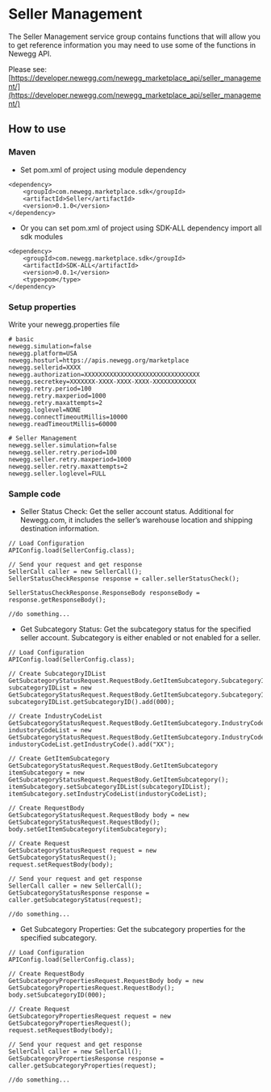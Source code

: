 # Seller Management
The Seller Management service group contains functions that will allow you to get reference information you may need to use some of the functions in Newegg API.

Please see: [https://developer.newegg.com/newegg_marketplace_api/seller_management/](https://developer.newegg.com/newegg_marketplace_api/seller_management/)

## How to use
### Maven
- Set pom.xml of project using module dependency
```
<dependency>
    <groupId>com.newegg.marketplace.sdk</groupId>
    <artifactId>Seller</artifactId>
    <version>0.1.0</version>
</dependency>
```

- Or you can set pom.xml of project using SDK-ALL dependency import all sdk modules
```
<dependency>
    <groupId>com.newegg.marketplace.sdk</groupId>
    <artifactId>SDK-ALL</artifactId>
    <version>0.0.1</version>
    <type>pom</type>
</dependency>
```

### Setup properties
Write your newegg.properties file
```
# basic
newegg.simulation=false
newegg.platform=USA
newegg.hosturl=https://apis.newegg.org/marketplace
newegg.sellerid=XXXX
newegg.authorization=XXXXXXXXXXXXXXXXXXXXXXXXXXXXXXXX
newegg.secretkey=XXXXXXX-XXXX-XXXX-XXXX-XXXXXXXXXXXX
newegg.retry.period=100
newegg.retry.maxperiod=1000
newegg.retry.maxattempts=2
newegg.loglevel=NONE
newegg.connectTimeoutMillis=10000
newegg.readTimeoutMillis=60000

# Seller Management
newegg.seller.simulation=false
newegg.seller.retry.period=100
newegg.seller.retry.maxperiod=1000
newegg.seller.retry.maxattempts=2
newegg.seller.loglevel=FULL
```

### Sample code
- Seller Status Check: Get the seller account status. Additional for Newegg.com, it includes the seller’s warehouse location and shipping destination information.
```
// Load Configuration
APIConfig.load(SellerConfig.class);

// Send your request and get response
SellerCall caller = new SellerCall();
SellerStatusCheckResponse response = caller.sellerStatusCheck();

SellerStatusCheckResponse.ResponseBody responseBody = response.getResponseBody();

//do something...
```

- Get Subcategory Status: Get the subcategory status for the specified seller account. Subcategory is either enabled or not enabled for a seller.
```
// Load Configuration
APIConfig.load(SellerConfig.class);

// Create SubcategoryIDList
GetSubcategoryStatusRequest.RequestBody.GetItemSubcategory.SubcategoryIDList subcategoryIDList = new GetSubcategoryStatusRequest.RequestBody.GetItemSubcategory.SubcategoryIDList();
subcategoryIDList.getSubcategoryID().add(000);

// Create IndustryCodeList
GetSubcategoryStatusRequest.RequestBody.GetItemSubcategory.IndustryCodeList industoryCodeList = new GetSubcategoryStatusRequest.RequestBody.GetItemSubcategory.IndustryCodeList();
industoryCodeList.getIndustryCode().add("XX");

// Create GetItemSubcategory
GetSubcategoryStatusRequest.RequestBody.GetItemSubcategory itemSubcategory = new GetSubcategoryStatusRequest.RequestBody.GetItemSubcategory();
itemSubcategory.setSubcategoryIDList(subcategoryIDList);
itemSubcategory.setIndustryCodeList(industoryCodeList);

// Create RequestBody
GetSubcategoryStatusRequest.RequestBody body = new GetSubcategoryStatusRequest.RequestBody();
body.setGetItemSubcategory(itemSubcategory);

// Create Request
GetSubcategoryStatusRequest request = new GetSubcategoryStatusRequest();
request.setRequestBody(body);

// Send your request and get response
SellerCall caller = new SellerCall();
GetSubcategoryStatusResponse response =  caller.getSubcategoryStatus(request);

//do something...
```

- Get Subcategory Properties: Get the subcategory properties for the specified subcategory.
```
// Load Configuration
APIConfig.load(SellerConfig.class);

// Create RequestBody
GetSubcategoryPropertiesRequest.RequestBody body = new GetSubcategoryPropertiesRequest.RequestBody();
body.setSubcategoryID(000);

// Create Request
GetSubcategoryPropertiesRequest request = new GetSubcategoryPropertiesRequest();
request.setRequestBody(body);

// Send your request and get response
SellerCall caller = new SellerCall();
GetSubcategoryPropertiesResponse response = caller.getSubcategoryProperties(request);

//do something...
```
